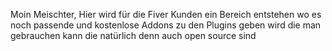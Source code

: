 Moin Meischter,
Hier wird für die Fiver Kunden ein Bereich entstehen wo es noch passende
und kostenlose Addons zu den Plugins geben wird die man gebrauchen kann
die natürlich denn auch open source sind
